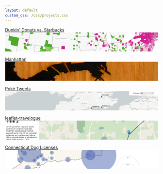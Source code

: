 ```yaml
---
layout: default
custom_css: /css/projects.css
---
```


[Dunkin' Donuts vs. Starbucks
![](/assets/preview/dunkin-sb.png)](projects/dunkin-sb/)

[Manhattan
![](/assets/preview/wood-manhattan.png)](projects/wood-manhattan/)

[Pok&eacute; Tweets
![](/assets/preview/poke-tweets.png)](projects/poke-tweets/)

[leaflet-travelogue
![](/assets/preview/leaflet-travelogue.png)](https://github.com/chdean/leaflet-travelogue)

[Connecticut Dog Licenses
![](/assets/preview/ct-dogs.png)](projects/ct-dogs/)
